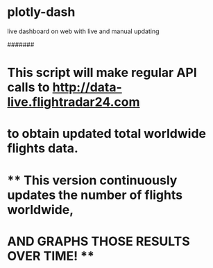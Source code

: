 # plotly-dash
live dashboard on web with live and manual updating


#######
# This script will make regular API calls to http://data-live.flightradar24.com
# to obtain updated total worldwide flights data.
# ** This version continuously updates the number of flights worldwide,
#    AND GRAPHS THOSE RESULTS OVER TIME! **
######
